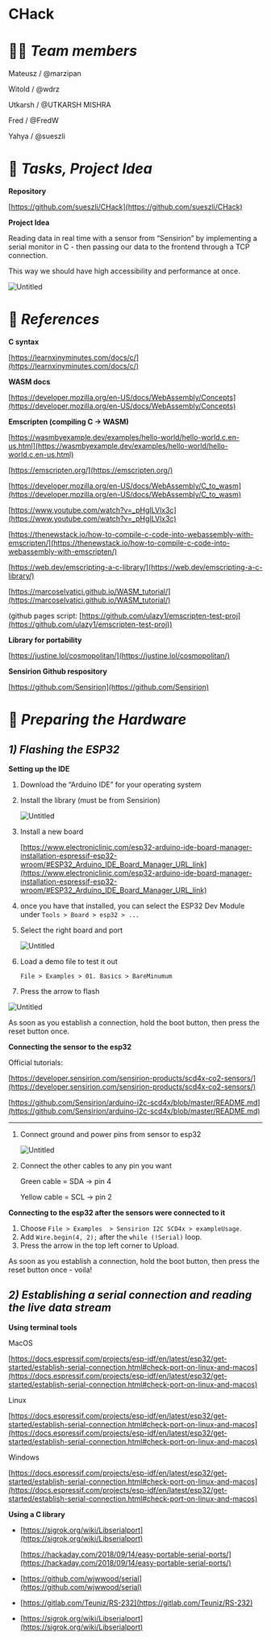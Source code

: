 # CHack

# 🧑‍💻 *Team members*

Mateusz / @marzipan

Witold / @wdrz

Utkarsh / @UTKARSH MISHRA

Fred / @FredW

Yahya / @sueszli

# 📃 *Tasks, Project Idea*

**Repository**

[https://github.com/sueszli/CHack](https://github.com/sueszli/CHack)

**Project Idea**

Reading data in real time with a sensor from “Sensirion” by implementing a serial monitor in C - then passing our data to the frontend through a TCP connection.

This way we should have high accessibility and performance at once.

![Untitled](./readme_assets/Untitled.png)

# 👀 *References*

**C syntax**

[https://learnxinyminutes.com/docs/c/](https://learnxinyminutes.com/docs/c/)

**WASM docs**

[https://developer.mozilla.org/en-US/docs/WebAssembly/Concepts](https://developer.mozilla.org/en-US/docs/WebAssembly/Concepts)

**Emscripten (compiling C → WASM)**

[https://wasmbyexample.dev/examples/hello-world/hello-world.c.en-us.html](https://wasmbyexample.dev/examples/hello-world/hello-world.c.en-us.html)

[https://emscripten.org/](https://emscripten.org/)

[https://developer.mozilla.org/en-US/docs/WebAssembly/C_to_wasm](https://developer.mozilla.org/en-US/docs/WebAssembly/C_to_wasm)

[https://www.youtube.com/watch?v=_pHgILVlx3c](https://www.youtube.com/watch?v=_pHgILVlx3c)

[https://thenewstack.io/how-to-compile-c-code-into-webassembly-with-emscripten/](https://thenewstack.io/how-to-compile-c-code-into-webassembly-with-emscripten/)

[https://web.dev/emscripting-a-c-library/](https://web.dev/emscripting-a-c-library/)

[https://marcoselvatici.github.io/WASM_tutorial/](https://marcoselvatici.github.io/WASM_tutorial/)

(github pages script: [https://github.com/ulazy1/emscripten-test-proj](https://github.com/ulazy1/emscripten-test-proj))


**Library for portability**

[https://justine.lol/cosmopolitan/](https://justine.lol/cosmopolitan/)

**Sensirion Github respository**

[https://github.com/Sensirion](https://github.com/Sensirion)

# 🔧 *Preparing the Hardware*

## *1) Flashing the ESP32*

**Setting up the IDE**

1. Download the “Arduino IDE” for your operating system
2. Install the library (must be from Sensirion)
    
    ![Untitled](./readme_assets/Untitled%201.png)
    
3. Install a new board
    
    [https://www.electroniclinic.com/esp32-arduino-ide-board-manager-installation-espressif-esp32-wroom/#ESP32_Arduino_IDE_Board_Manager_URL_link](https://www.electroniclinic.com/esp32-arduino-ide-board-manager-installation-espressif-esp32-wroom/#ESP32_Arduino_IDE_Board_Manager_URL_link)
    
4. once you have that installed, you can select the ESP32 Dev Module under `Tools > Board > esp32 > ...`
5. Select the right board and port
    
    ![Untitled](./readme_assets/Untitled%202.png)
    
6. Load a demo file to test it out
    
    `File > Examples > 01. Basics > BareMinumum`
    

4. Press the arrow to flash

![Untitled](./readme_assets/Untitled%203.png)

As soon as you establish a connection, hold the boot button, then press the reset button once.

**Connecting the sensor to the esp32**

Official tutorials:

[https://developer.sensirion.com/sensirion-products/scd4x-co2-sensors/](https://developer.sensirion.com/sensirion-products/scd4x-co2-sensors/)

[https://github.com/Sensirion/arduino-i2c-scd4x/blob/master/README.md](https://github.com/Sensirion/arduino-i2c-scd4x/blob/master/README.md)

---

1. Connect ground and power pins from sensor to esp32
    
    ![Untitled](./readme_assets/Untitled%204.png)
    
2. Connect the other cables to any pin you want
    
    Green cable = SDA → pin 4
    
    Yellow cable = SCL → pin 2
    

**Connecting to the esp32 after the sensors were connected to it**

1. Choose `File > Examples  > Sensirion I2C SCD4x > exampleUsage`.
2. Add `Wire.begin(4, 2);` after the `while (!Serial)` loop.
3. Press the arrow in the top left corner to Upload.

As soon as you establish a connection, hold the boot button, then press the reset button once - voila!

## *2) Establishing a serial connection and reading the live data stream*

**Using terminal tools**

MacOS

[https://docs.espressif.com/projects/esp-idf/en/latest/esp32/get-started/establish-serial-connection.html#check-port-on-linux-and-macos](https://docs.espressif.com/projects/esp-idf/en/latest/esp32/get-started/establish-serial-connection.html#check-port-on-linux-and-macos)

Linux

[https://docs.espressif.com/projects/esp-idf/en/latest/esp32/get-started/establish-serial-connection.html#check-port-on-linux-and-macos](https://docs.espressif.com/projects/esp-idf/en/latest/esp32/get-started/establish-serial-connection.html#check-port-on-linux-and-macos)

Windows

[https://docs.espressif.com/projects/esp-idf/en/latest/esp32/get-started/establish-serial-connection.html#check-port-on-linux-and-macos](https://docs.espressif.com/projects/esp-idf/en/latest/esp32/get-started/establish-serial-connection.html#check-port-on-linux-and-macos)

**Using a C library**

- [https://sigrok.org/wiki/Libserialport](https://sigrok.org/wiki/Libserialport)
    
    [https://hackaday.com/2018/09/14/easy-portable-serial-ports/](https://hackaday.com/2018/09/14/easy-portable-serial-ports/)
    
- [https://github.com/wjwwood/serial](https://github.com/wjwwood/serial)
- [https://gitlab.com/Teuniz/RS-232](https://gitlab.com/Teuniz/RS-232)
- [https://sigrok.org/wiki/Libserialport](https://sigrok.org/wiki/Libserialport)

